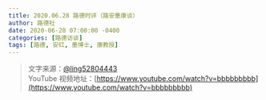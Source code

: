 ```yaml
---
title: 2020.06.28 路德时评（路安墨康谈）
author: 路德社
date: 2020-06-28 07:00:00 -0400
categories: [路德访谈]
tags: [路德, 安红, 墨博士, 康教授]
---
```


> 文字来源：[@ling52804443](https://twitter.com/ling52804443)  
> YouTube 视频地址：[https://www.youtube.com/watch?v=bbbbbbbbb](https://www.youtube.com/watch?v=bbbbbbbbb)
